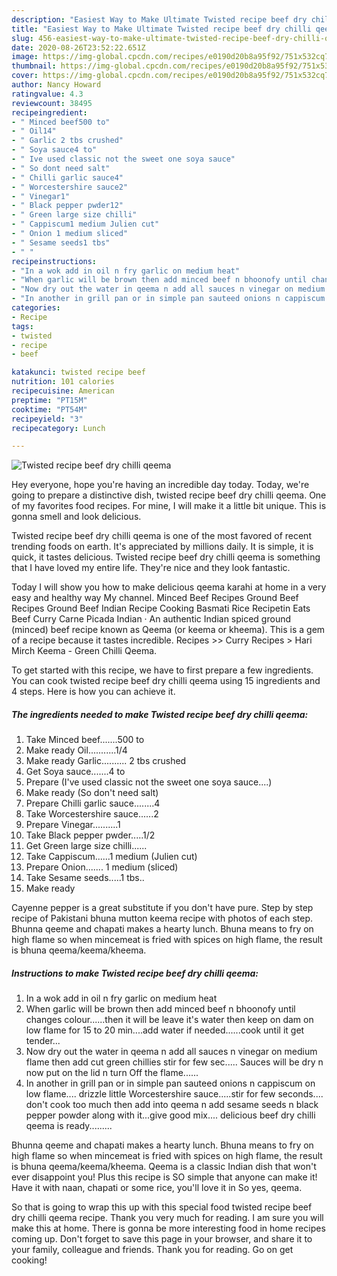 ```yaml
---
description: "Easiest Way to Make Ultimate Twisted recipe beef dry chilli qeema"
title: "Easiest Way to Make Ultimate Twisted recipe beef dry chilli qeema"
slug: 456-easiest-way-to-make-ultimate-twisted-recipe-beef-dry-chilli-qeema
date: 2020-08-26T23:52:22.651Z
image: https://img-global.cpcdn.com/recipes/e0190d20b8a95f92/751x532cq70/twisted-recipe-beef-dry-chilli-qeema-recipe-main-photo.jpg
thumbnail: https://img-global.cpcdn.com/recipes/e0190d20b8a95f92/751x532cq70/twisted-recipe-beef-dry-chilli-qeema-recipe-main-photo.jpg
cover: https://img-global.cpcdn.com/recipes/e0190d20b8a95f92/751x532cq70/twisted-recipe-beef-dry-chilli-qeema-recipe-main-photo.jpg
author: Nancy Howard
ratingvalue: 4.3
reviewcount: 38495
recipeingredient:
- " Minced beef500 to"
- " Oil14"
- " Garlic 2 tbs crushed"
- " Soya sauce4 to"
- " Ive used classic not the sweet one soya sauce"
- " So dont need salt"
- " Chilli garlic sauce4"
- " Worcestershire sauce2"
- " Vinegar1"
- " Black pepper pwder12"
- " Green large size chilli"
- " Cappiscum1 medium Julien cut"
- " Onion 1 medium sliced"
- " Sesame seeds1 tbs"
- " "
recipeinstructions:
- "In a wok add in oil n fry garlic on medium heat"
- "When garlic will be brown then add minced beef n bhoonofy until changes colour......then it will be leave it&#39;s water then keep on dam on low flame for 15 to 20 min....add water if needed......cook until it get tender..."
- "Now dry out the water in qeema n add all sauces n vinegar on medium flame then add cut green chillies stir for few sec..... Sauces will be dry n now put on the lid n turn Off the flame......"
- "In another in grill pan or in simple pan sauteed onions n cappiscum on low flame.... drizzle little Worcestershire sauce.....stir for few seconds.... don&#39;t cook too much then add into qeema n add sesame seeds n black pepper powder along with it...give good mix.... delicious beef dry chilli qeema is ready........."
categories:
- Recipe
tags:
- twisted
- recipe
- beef

katakunci: twisted recipe beef 
nutrition: 101 calories
recipecuisine: American
preptime: "PT15M"
cooktime: "PT54M"
recipeyield: "3"
recipecategory: Lunch

---
```



![Twisted recipe beef dry chilli qeema](https://img-global.cpcdn.com/recipes/e0190d20b8a95f92/751x532cq70/twisted-recipe-beef-dry-chilli-qeema-recipe-main-photo.jpg)

Hey everyone, hope you're having an incredible day today. Today, we're going to prepare a distinctive dish, twisted recipe beef dry chilli qeema. One of my favorites food recipes. For mine, I will make it a little bit unique. This is gonna smell and look delicious.

Twisted recipe beef dry chilli qeema is one of the most favored of recent trending foods on earth. It's appreciated by millions daily. It is simple, it is quick, it tastes delicious. Twisted recipe beef dry chilli qeema is something that I have loved my entire life. They're nice and they look fantastic.

Today I will show you how to make delicious qeema karahi at home in a very easy and healthy way My channel. Minced Beef Recipes Ground Beef Recipes Ground Beef Indian Recipe Cooking Basmati Rice Recipetin Eats Beef Curry Carne Picada Indian · An authentic Indian spiced ground (minced) beef recipe known as Qeema (or keema or kheema). This is a gem of a recipe because it tastes incredible. Recipes &gt;&gt; Curry Recipes &gt; Hari Mirch Keema - Green Chilli Qeema.


To get started with this recipe, we have to first prepare a few ingredients. You can cook twisted recipe beef dry chilli qeema using 15 ingredients and 4 steps. Here is how you can achieve it.

<!--inarticleads1-->

##### The ingredients needed to make Twisted recipe beef dry chilli qeema:

1. Take  Minced beef.......500 to
1. Make ready  Oil...........1/4
1. Make ready  Garlic.......... 2 tbs crushed
1. Get  Soya sauce.......4 to
1. Prepare  (I&#39;ve used classic not the sweet one soya sauce....)
1. Make ready  (So don&#39;t need salt)
1. Prepare  Chilli garlic sauce........4
1. Take  Worcestershire sauce......2
1. Prepare  Vinegar..........1
1. Take  Black pepper pwder.....1/2
1. Get  Green large size chilli......
1. Take  Cappiscum......1 medium (Julien cut)
1. Prepare  Onion....... 1 medium (sliced)
1. Take  Sesame seeds.....1 tbs..
1. Make ready  


Cayenne pepper is a great substitute if you don&#39;t have pure. Step by step recipe of Pakistani bhuna mutton keema recipe with photos of each step. Bhunna qeeme and chapati makes a hearty lunch. Bhuna means to fry on high flame so when mincemeat is fried with spices on high flame, the result is bhuna qeema/keema/kheema. 

<!--inarticleads2-->

##### Instructions to make Twisted recipe beef dry chilli qeema:

1. In a wok add in oil n fry garlic on medium heat
1. When garlic will be brown then add minced beef n bhoonofy until changes colour......then it will be leave it&#39;s water then keep on dam on low flame for 15 to 20 min....add water if needed......cook until it get tender...
1. Now dry out the water in qeema n add all sauces n vinegar on medium flame then add cut green chillies stir for few sec..... Sauces will be dry n now put on the lid n turn Off the flame......
1. In another in grill pan or in simple pan sauteed onions n cappiscum on low flame.... drizzle little Worcestershire sauce.....stir for few seconds.... don&#39;t cook too much then add into qeema n add sesame seeds n black pepper powder along with it...give good mix.... delicious beef dry chilli qeema is ready.........


Bhunna qeeme and chapati makes a hearty lunch. Bhuna means to fry on high flame so when mincemeat is fried with spices on high flame, the result is bhuna qeema/keema/kheema. Qeema is a classic Indian dish that won&#39;t ever disappoint you! Plus this recipe is SO simple that anyone can make it! Have it with naan, chapati or some rice, you&#39;ll love it in So yes, qeema. 

So that is going to wrap this up with this special food twisted recipe beef dry chilli qeema recipe. Thank you very much for reading. I am sure you will make this at home. There is gonna be more interesting food in home recipes coming up. Don't forget to save this page in your browser, and share it to your family, colleague and friends. Thank you for reading. Go on get cooking!
